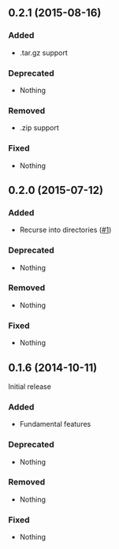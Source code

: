 ## 0.2.1 (2015-08-16)

### Added

- .tar.gz support

### Deprecated

- Nothing

### Removed

- .zip support

### Fixed

- Nothing


## 0.2.0 (2015-07-12)

### Added

- Recurse into directories ([#1](https://github.com/tcnksm/wercker-step-zip/pull/1))

### Deprecated

- Nothing

### Removed

- Nothing

### Fixed

- Nothing


## 0.1.6 (2014-10-11)

Initial release

### Added

- Fundamental features

### Deprecated

- Nothing

### Removed

- Nothing

### Fixed

- Nothing


